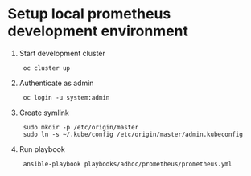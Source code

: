 # Setup local prometheus development environment

1. Start development cluster

        oc cluster up
1. Authenticate as admin

        oc login -u system:admin
1. Create symlink

        sudo mkdir -p /etc/origin/master
        sudo ln -s ~/.kube/config /etc/origin/master/admin.kubeconfig
1. Run playbook

        ansible-playbook playbooks/adhoc/prometheus/prometheus.yml
